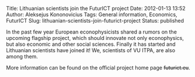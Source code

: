 Title: Lithuanian scientists join the FuturICT project
Date: 2012-01-13 13:52
Author: Aleksejus Kononovicius
Tags: General information, Economics, FuturICT
Slug: lithuanian-scientists-join-futurict-project
Status: published

In
the past few year European econophysicists shared a rumors on the
upcoming flagship project, which should innovate not only econophysics,
but also economic and other social sciences. Finally it has started and
Lithuanian scientists have joined it! We, scientists of VU ITPA, are
also among them.

More information can be found on the official project home page
<del>futurict.eu</del>.
